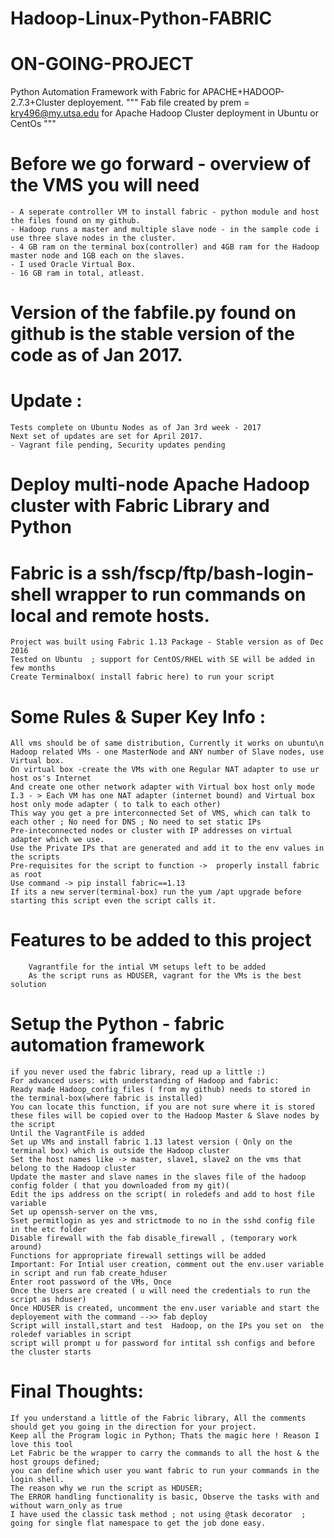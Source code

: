 # Hadoop-Linux-Python-FABRIC
# ON-GOING-PROJECT    
Python Automation Framework with Fabric for APACHE+HADOOP-2.7.3+Cluster deployement.
""" Fab file created by prem = kry496@my.utsa.edu for Apache Hadoop Cluster deployment in Ubuntu or CentOs """

# Before we go forward - overview of the VMS you will need 
 	- A seperate controller VM to install fabric - python module and host the files found on my github. 
	- Hadoop runs a master and multiple slave node - in the sample code i use three slave nodes in the cluster.
	- 4 GB ram on the terminal box(controller) and 4GB ram for the Hadoop master node and 1GB each on the slaves.
	- I used Oracle Virtual Box.
	- 16 GB ram in total, atleast.
	
# Version of the fabfile.py found on github is the stable version of the code as of Jan 2017.
	
# Update : 
	Tests complete on Ubuntu Nodes as of Jan 3rd week - 2017
	Next set of updates are set for April 2017.
	- Vagrant file pending, Security updates pending

# Deploy multi-node Apache Hadoop cluster with Fabric Library and Python
# Fabric is a ssh/fscp/ftp/bash-login-shell wrapper to run commands on local and remote hosts. 
	Project was built using Fabric 1.13 Package - Stable version as of Dec 2016
	Tested on Ubuntu  ; support for CentOS/RHEL with SE will be added in few months 
	Create Terminalbox( install fabric here) to run your script											
# Some Rules & Super Key Info :
	All vms should be of same distribution, Currently it works on ubuntu\n
	Hadoop related VMs - one MasterNode and ANY number of Slave nodes, use Virtual box. 
	On virtual box -create the VMs with one Regular NAT adapter to use ur host os's Internet
	And create one other network adapter with Virtual box host only mode
	I.3 - > Each VM has one NAT adapter (internet bound) and Virtual box host only mode adapter ( to talk to each other) 
	This way you get a pre interconnected Set of VMS, which can talk to each other ; No need for DNS ; No need to set static IPs
	Pre-inteconnected nodes or cluster with IP addresses on virtual adapter which we use.
	Use the Private IPs that are generated and add it to the env values in the scripts
	Pre-requisites for the script to function ->  properly install fabric as root
	Use command -> pip install fabric==1.13    
	If its a new server(terminal-box) run the yum /apt upgrade before starting this script even the script calls it.




# Features to be added to this project
 		Vagrantfile for the intial VM setups left to be added
		As the script runs as HDUSER, vagrant for the VMs is the best solution 

# Setup the Python - fabric automation framework
	if you never used the fabric library, read up a little :)
	For advanced users: with understanding of Hadoop and fabric:
	Ready made Hadoop_config_files ( from my github) needs to stored in the terminal-box(where fabric is installed)  
	You can locate this function, if you are not sure where it is stored
	these files will be copied over to the Hadoop Master & Slave nodes by the script
	Until the VagrantFile is added
	Set up VMs and install fabric 1.13 latest version ( Only on the terminal box) which is outside the Hadoop cluster
	Set the host names like -> master, slave1, slave2 on the vms that belong to the Hadoop cluster
	Update the master and slave names in the slaves file of the hadoop config folder ( that you downloaded from my git)(
	Edit the ips address on the script( in roledefs and add to host file variable
	Set up openssh-server on the vms, 
	Sset permitlogin as yes and strictmode to no in the sshd config file in the etc folder
	Disable firewall with the fab disable_firewall , (temporary work around)
	Functions for appropriate firewall settings will be added
	Important: For Intial user creation, comment out the env.user variable in script and run fab create_hduser
	Enter root password of the VMs, Once
	Once the Users are created ( u will need the credentials to run the script as hduser)
	Once HDUSER is created, uncomment the env.user variable and start the deployement with the command -->> fab deploy
	Script will install,start and test  Hadoop, on the IPs you set on  the roledef variables in script
	script will prompt u for password for intital ssh configs and before the cluster starts

# Final Thoughts:
	If you understand a little of the Fabric library, All the comments should get you going in the direction for your project.
	Keep all the Program logic in Python; Thats the magic here ! Reason I love this tool
	Let Fabric be the wrapper to carry the commands to all the host & the host groups defined;
	you can define which user you want fabric to run your commands in the login shell.
	The reason why we run the script as HDUSER; 
	The ERROR handling functionality is basic, Observe the tasks with and without warn_only as true
	I have used the classic task method ; not using @task decorator  ; going for single flat namespace to get the job done easy.
	
	


